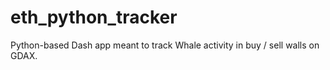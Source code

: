 # eth_python_tracker
Python-based Dash app meant to track Whale activity in buy / sell walls on GDAX.
